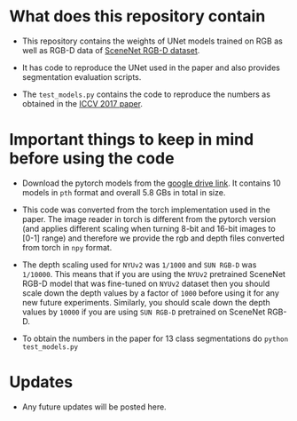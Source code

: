 # What does this repository contain

* This repository contains the weights of UNet models trained on RGB as well as RGB-D data of [SceneNet RGB-D dataset](https://robotvault.bitbucket.io/scenenet-rgbd.html).

* It has code to reproduce the UNet used in the paper and also provides segmentation evaluation scripts.

* The `test_models.py` contains the code to reproduce the numbers as obtained in the [ICCV 2017 paper](http://www.imperial.ac.uk/media/imperial-college/research-centres-and-groups/dyson-robotics-lab/jmccormac_etal_iccv2017.pdf).

# Important things to keep in mind before using the code

* Download the pytorch models from the [google drive link](https://drive.google.com/open?id=1cv95981C8vJ9YZY4QowcqcaU1hW2lj1W). It contains 10 models in `pth` format and overall 5.8 GBs in total in size. 

* This code was converted from the torch implementation used in the paper. The image reader in torch is different from the pytorch version (and applies different scaling when turning 8-bit and 16-bit images to [0-1] range) and therefore we provide the rgb and depth files converted from torch in `npy` format. 

* The depth scaling used for `NYUv2` was `1/1000` and `SUN RGB-D` was `1/10000`. This means that if you are using the `NYUv2` pretrained SceneNet RGB-D model that was fine-tuned on `NYUv2` dataset then you should scale down the depth values by a factor of `1000` before using it for any new future experiments. Similarly, you should scale down the depth values by `10000` if you are using `SUN RGB-D` pretrained on SceneNet RGB-D.

* To obtain the numbers in the paper for 13 class segmentations do `python test_models.py`

# Updates 

* Any future updates will be posted here.
